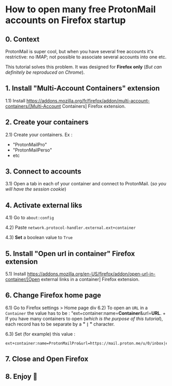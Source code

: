 # How to open many free ProtonMail accounts on Firefox startup

## 0. Context

ProtonMail is super cool, but when you have several free accounts it's restrictive: no IMAP; not possible to associate several accounts into one etc.

This tutorial solves this problem. It was designed for **Firefox only** (*But can definitely be reproduced on Chrome*).

## 1. Install "Multi-Account Containers" extension

1.1) Install https://addons.mozilla.org/fr/firefox/addon/multi-account-containers/[Multi-Account Containers] Firefox extension.

## 2. Create your containers

2.1) Create your containers. Ex :

* "ProtonMailPro"
* "ProtonMailPerso"
* etc

## 3. Connect to accounts

3.1) Open a tab in each of your container and connect to ProtonMail. (*so you will have the session cookie*)

## 4. Activate external liks 

4.1) Go to `about:config`

4.2) Paste `network.protocol-handler.external.ext+container`

4.3) **Set** a boolean value to `True`

## 5. Install "Open url in container" Firefox extension

5.1) Install https://addons.mozilla.org/en-US/firefox/addon/open-url-in-container/[Open external links in a container] Firefox extension.

## 6. Change Firefox home page

6.1) Go to Firefox settings > Home page div
6.2) To open an `URL` in a `Container` the value has to be : "ext+container:name=**Container**&url=**URL**. +
If you have many containers to open (*which is the purpose of this tutorial*), each record has to be separate by a **" `|` "** character.

6.3) Set (for example) this value :

```
ext+container:name=ProtonMailPro&url=https://mail.proton.me/u/0/inbox|ext+container:name=ProtonmailPerso&url=https://mail.proton.me/u/0/inbox
```
## 7. Close and Open Firefox

## 8. Enjoy 🎉

